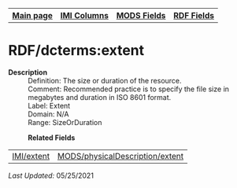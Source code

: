 <!DOCTYPE html>
<html>

<body>
<table style="width:100%">
  <tr>
    <th><a href="index.md">Main page</a></th>
	<th><a href="IMI.md">IMI Columns</a></th>
    <th><a href="MODS.md">MODS Fields</a></th>
    <th><a href="RDF.md">RDF Fields</a></th>
  </tr>
</table>



<h1>RDF/dcterms:extent</h1>
<dl>
  <dt><b>Description</b></dt>
  <dd>Definition: The size or duration of the resource.</dd>
  <dd>Comment: Recommended practice is to specify the file size in megabytes and duration in ISO 8601 format.</dd>
  <dd>Label:  Extent</dd>
  <dd>Domain: N/A</dd>
  <dd>Range:  SizeOrDuration</dd>
</dl>
<dl>
	<dd><b>Related Fields</b></dd>
		<table>
			 <td><a href="extent.md">IMI/extent</a></td>
			<td><a href="mods.physicalDescription.md">MODS/physicalDescription/extent</a></td>
		</table>
</dl>
<p><i>Last Updated: </i></font>05/25/2021</p>

</body>
</html>